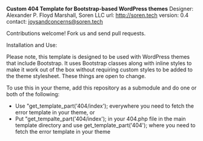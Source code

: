 **Custom 404 Template for Bootstrap-based WordPress themes**
Designer: Alexander P. Floyd Marshall, Soren LLC
url: http://soren.tech
version: 0.4
contact: joysandconcerns@soren.tech

Contributions welcome! Fork us and send pull requests.

Installation and Use:

Please note, this template is designed to be used with WordPress themes that include Bootstrap. It uses Bootstrap classes along with inline styles to make it work out of the box without requiring custom styles to be added to the theme stylesheet. These things are open to change.

To use this in your theme, add this repository as a submodule and do one or both of the following:
- Use "get_template_part('404/index'); everywhere you need to fetch the error template in your theme, or
- Put "get_tempalte_part('404/index'); in your 404.php file in the main template directory and use get_template_part('404'); where you need to fetch the error template in your theme

